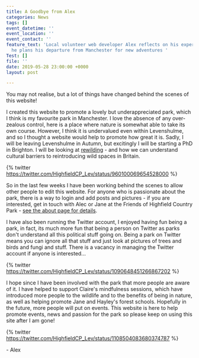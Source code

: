 ```yaml
---
title: A Goodbye from Alex
categories: News
tags: []
event_datetime: ''
event_location: ''
event_contact: ''
feature_text: 'Local volunteer web developer Alex reflects on his experiences, as
  he plans his departure from Manchester for new adventures '
Test: []
file: ''
date: 2019-05-28 23:00:00 +0000
layout: post

---
```

You may not realise, but a lot of things have changed behind the scenes of this website!



I created this website to promote a lovely but underappreciated park, which I think is my favourite park in Manchester. I love the absence of any over-zealous control, here is a place where nature is somewhat able to take its own course. However, I think it is undervalued even within Levenshulme, and so I thought a website would help to promote how great it is. Sadly, I will be leaving Levenshulme in Autumn, but excitingly I will be starting a PhD in Brighton. I will be looking at [rewilding](https://www.rewildingbritain.org.uk/) - and how we can understand cultural barriers to reintroducing wild spaces in Britain.

{% twitter https://twitter.com/HighfieldCP_Lev/status/960100069654528000 %}

So in the last few weeks I have been working behind the scenes to allow other people to edit this website. For anyone who is passionate about the park, there is a way to login and add posts and pictures - if you are interested, get in touch with Alec or Jane at the Friends of Highfield Country Park - [see the about page for details](/about).

I have also been running the Twitter account, I enjoyed having fun being a park, in fact, its much more fun that being a person on Twitter as parks don't understand all this political stuff going on. Being a park on Twitter means you can ignore all that stuff and just look at pictures of trees and birds and fungi and stuff. There is a vacancy in managing the Twitter account if anyone is interested...

{% twitter https://twitter.com/HighfieldCP_Lev/status/1090648451266867202 %}

I hope since I have been involved with the park that more people are aware of it. I have helped to support Claire's mindfulness sessions, which have introduced more people to the wildlife and to the benefits of being in nature, as well as helping promote Jane and Hayley's forest schools. Hopefully in the future, more people will put on events. This website is here to help promote events, news and passion for the park so please keep on using this site after I am gone!

{% twitter https://twitter.com/HighfieldCP_Lev/status/1108504083680374787 %}

\- Alex
